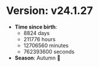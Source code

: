 # Version: v24.1.27
- **Time since birth**:
  - 8824 days
  - 211776 hours
  - 12706560 minutes
  - 762393600 seconds
- **Season**: Autumn 🍁
